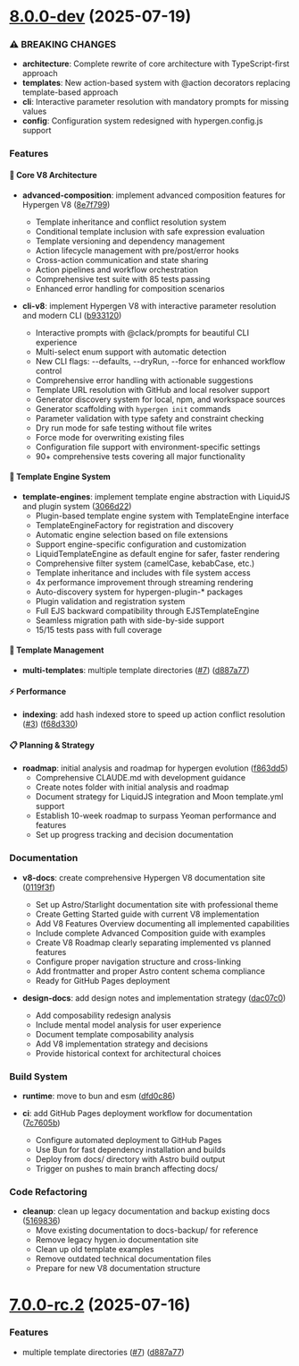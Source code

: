 # [8.0.0-dev](https://github.com/svallory/hypergen/compare/v7.0.0-rc.1...HEAD) (2025-07-19)


### ⚠ BREAKING CHANGES

* **architecture**: Complete rewrite of core architecture with TypeScript-first approach
* **templates**: New action-based system with @action decorators replacing template-based approach  
* **cli**: Interactive parameter resolution with mandatory prompts for missing values
* **config**: Configuration system redesigned with hypergen.config.js support

### Features

#### 🚀 Core V8 Architecture
* **advanced-composition**: implement advanced composition features for Hypergen V8 ([8e7f799](https://github.com/svallory/hypergen/commit/8e7f7997c01484b04c760676245a1f74cb699107))
  - Template inheritance and conflict resolution system
  - Conditional template inclusion with safe expression evaluation
  - Template versioning and dependency management
  - Action lifecycle management with pre/post/error hooks
  - Cross-action communication and state sharing
  - Action pipelines and workflow orchestration
  - Comprehensive test suite with 85 tests passing
  - Enhanced error handling for composition scenarios

* **cli-v8**: implement Hypergen V8 with interactive parameter resolution and modern CLI ([b933120](https://github.com/svallory/hypergen/commit/b933120fc8df7b8de0bcbc5e3fb3e4c42fce2e68))
  - Interactive prompts with @clack/prompts for beautiful CLI experience
  - Multi-select enum support with automatic detection
  - New CLI flags: --defaults, --dryRun, --force for enhanced workflow control
  - Comprehensive error handling with actionable suggestions
  - Template URL resolution with GitHub and local resolver support
  - Generator discovery system for local, npm, and workspace sources
  - Generator scaffolding with `hypergen init` commands
  - Parameter validation with type safety and constraint checking
  - Dry run mode for safe testing without file writes
  - Force mode for overwriting existing files
  - Configuration file support with environment-specific settings
  - 90+ comprehensive tests covering all major functionality

#### 🎨 Template Engine System
* **template-engines**: implement template engine abstraction with LiquidJS and plugin system ([3066d22](https://github.com/svallory/hypergen/commit/3066d221a84d741f87f52b4846fd52e2a3ecfba6))
  - Plugin-based template engine system with TemplateEngine interface
  - TemplateEngineFactory for registration and discovery
  - Automatic engine selection based on file extensions
  - Support engine-specific configuration and customization
  - LiquidTemplateEngine as default engine for safer, faster rendering
  - Comprehensive filter system (camelCase, kebabCase, etc.)
  - Template inheritance and includes with file system access
  - 4x performance improvement through streaming rendering
  - Auto-discovery system for hypergen-plugin-* packages
  - Plugin validation and registration system
  - Full EJS backward compatibility through EJSTemplateEngine
  - Seamless migration path with side-by-side support
  - 15/15 tests pass with full coverage

#### 📁 Template Management
* **multi-templates**: multiple template directories ([#7](https://github.com/svallory/hypergen/issues/7)) ([d887a77](https://github.com/svallory/hypergen/commit/d887a7795fa6867d2e32d310919ce6923e0c1f38))

#### ⚡ Performance
* **indexing**: add hash indexed store to speed up action conflict resolution ([#3](https://github.com/svallory/hypergen/issues/3)) ([f68d330](https://github.com/svallory/hypergen/commit/f68d330fb6e0bf41b4e862b0bf7ba85f8b49ef96))

#### 📋 Planning & Strategy  
* **roadmap**: initial analysis and roadmap for hypergen evolution ([f863dd5](https://github.com/svallory/hypergen/commit/f863dd59060b144bf064e99ef7c94efc2ebd819f))
  - Comprehensive CLAUDE.md with development guidance
  - Create notes folder with initial analysis and roadmap
  - Document strategy for LiquidJS integration and Moon template.yml support
  - Establish 10-week roadmap to surpass Yeoman performance and features
  - Set up progress tracking and decision documentation

### Documentation

* **v8-docs**: create comprehensive Hypergen V8 documentation site ([0119f3f](https://github.com/svallory/hypergen/commit/0119f3f6bb37ef3b35a7bb4a53db10e43ac20c1e))
  - Set up Astro/Starlight documentation site with professional theme
  - Create Getting Started guide with current V8 implementation
  - Add V8 Features Overview documenting all implemented capabilities
  - Include complete Advanced Composition guide with examples
  - Create V8 Roadmap clearly separating implemented vs planned features
  - Configure proper navigation structure and cross-linking
  - Add frontmatter and proper Astro content schema compliance
  - Ready for GitHub Pages deployment

* **design-docs**: add design notes and implementation strategy ([dac07c0](https://github.com/svallory/hypergen/commit/dac07c0b94caf2c3e4b5e78f5bd0b2f20c6b5b35))
  - Add composability redesign analysis
  - Include mental model analysis for user experience
  - Document template composability analysis
  - Add V8 implementation strategy and decisions
  - Provide historical context for architectural choices

### Build System

* **runtime**: move to bun and esm ([dfd0c86](https://github.com/svallory/hypergen/commit/dfd0c86b893aa8e3eaca2d4b8fab3c9f1e1c6b1e))

* **ci**: add GitHub Pages deployment workflow for documentation ([7c7605b](https://github.com/svallory/hypergen/commit/7c7605b5b57c01e6cb0d2fe8a8b3f33b5e7cd83e))
  - Configure automated deployment to GitHub Pages
  - Use Bun for fast dependency installation and builds
  - Deploy from docs/ directory with Astro build output
  - Trigger on pushes to main branch affecting docs/

### Code Refactoring

* **cleanup**: clean up legacy documentation and backup existing docs ([5169836](https://github.com/svallory/hypergen/commit/51698366cbeb11b6bb6b3c5ba5bf93ecd8ff45be))
  - Move existing documentation to docs-backup/ for reference
  - Remove legacy hygen.io documentation site
  - Clean up old template examples
  - Remove outdated technical documentation files
  - Prepare for new V8 documentation structure


# [7.0.0-rc.2](https://github.com/svallory/hypergen/compare/v7.0.0-rc.1...v7.0.0-rc.2) (2025-07-16)


### Features

* multiple template directories ([#7](https://github.com/svallory/hypergen/issues/7)) ([d887a77](https://github.com/svallory/hypergen/commit/d887a7795fa6867d2e32d310919ce6923e0c1f38))



